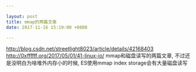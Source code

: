 ```yaml
---

layout: post
title: mmap的两篇文章
date: 2017-11-16 15:19:00 +0800

---
```


http://blog.csdn.net/streetlight8023/article/details/42168403  http://0xffffff.org/2017/05/01/41-linux-io/  mmap和磁盘读写的两篇文章, 不过还是没明白为啥堆外内存小的时候, ES使用mmap index storage会有大量磁盘读写
